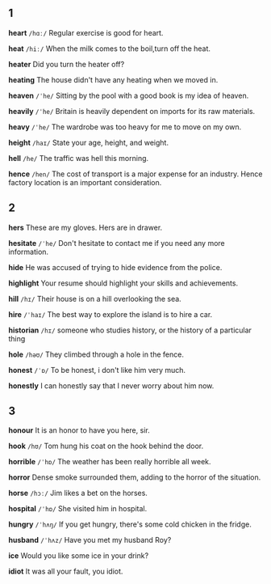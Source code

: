 ## 1
**heart** 
`/hɑː/`
Regular exercise is good for heart.

**heat** 
`/hiː/`
When the milk comes to the boil,turn off the heat.

**heater** 
Did you turn the heater off?

**heating** 
The house didn't have any heating when we moved in.

**heaven** 
`/ˈhe/`
Sitting by the pool with a good book is my idea of heaven.

**heavily** 
`/ˈhe/`
Britain is heavily dependent on imports for its raw materials.

**heavy** 
`/ˈhe/`
The wardrobe was too heavy for me to move on my own.

**height** 
`/haɪ/`
State your age, height, and weight.

**hell** 
`/he/`
The traffic was hell this morning.

**hence** 
`/hen/`
The cost of transport is a major expense for an industry. Hence factory location is an important consideration.

## 2
**hers** 
These are my gloves. Hers are in drawer.

**hesitate** 
`/ˈhe/`
Don't hesitate to contact me if you need any more information.

**hide**
He was accused of trying to hide evidence from the police.

**highlight** 
Your resume should highlight your skills and achievements.

**hill** 
`/hɪ/`
Their house is on a hill overlooking the sea.

**hire** 
`/ˈhaɪ/`
The best way to explore the island is to hire a car.

**historian** 
`/hɪ/`
someone who studies history, or the history of a particular thing

**hole** 
`/həʊ/`
They climbed through a hole in the fence.

**honest** 
`/ˈɒ/`
To be honest, i don't like him very much.

**honestly** 
I can honestly say that I never worry about him now.

## 3
**honour** 
It is an honor to have you here, sir.

**hook** 
`/hʊ/`
Tom hung his coat on the hook behind the door.

**horrible** 
`/ˈhɒ/`
The weather has been really horrible all week.

**horror** 
Dense smoke surrounded them, adding to the horror of the situation.

**horse** 
`/hɔː/`
Jim likes a bet on the horses.

**hospital** 
`/ˈhɒ/`
She visited him in hospital.

**hungry** 
`/ˈhʌŋ/`
If you get hungry, there's some cold chicken in the fridge.

**husband** 
`/ˈhʌz/`
Have you met my husband Roy?

**ice** 
Would you like some ice in your drink?

**idiot** 
It was all your fault, you idiot.